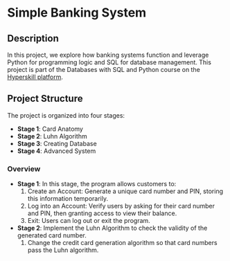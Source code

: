 # Simple Banking System

## Description
In this project, we explore how banking systems function and leverage Python for programming logic and SQL for database management.
This project is part of the Databases with SQL and Python course on the [Hyperskill platform](https://hyperskill.org).

## Project Structure
The project is organized into four stages:
- **Stage 1**: Card Anatomy
- **Stage 2**: Luhn Algorithm
- **Stage 3**: Creating Database
- **Stage 4**: Advanced System

### Overview
- **Stage 1**: In this stage, the program allows customers to:
  1. Create an Account: Generate a unique card number and PIN, storing this information temporarily.
  2. Log into an Account: Verify users by asking for their card number and PIN, then granting access to view their balance.
  3. Exit: Users can log out or exit the program.
- **Stage 2**: Implement the Luhn Algorithm to check the validity of the generated card number.
  1. Change the credit card generation algorithm so that card numbers pass the Luhn algorithm.
